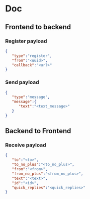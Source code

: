 # Doc

## Frontend to backend

### Register payload

```json
{
   "type":"register",
   "from":"<uuid>",
   "callback":"<url>"
}
```

### Send payload

```json
{
   "type":"message",
   "message":{
      "text":"<text_message>"
   }
}
```

## Backend to Frontend

### Receive payload

```json
{
   "to":"<to>",
   "to_no_plus":"<to_no_plus>",
   "from":"<from>",
   "from_no_plus":"<from_no_plus>",
   "text":"<text>",
   "id":"<id>",
   "quick_replies":"<quick_replies>"
}
```